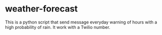 # weather-forecast
This is a python script that send message everyday warning of hours with a high probability of rain. It work with a Twilio number.

